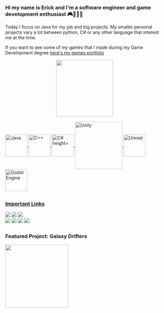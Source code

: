 ### Hi my name is Erick and I'm a software engineer and game development enthusiast 🎮👨🏼‍💻
Today I focus on Java for my job and big projects. My smaller personal projects vary a lot between python, C# or any other language that interest me at the time.

If you want to see some of my games that I made during my Game Development degree [here's my games portfolio](https://erickhasse.itch.io/)

<div align="center">
  <a href="https://linktr.ee/erickhasse">
  <img height="180em" src="https://github-readme-stats.vercel.app/api/top-langs/?username=bolo422&layout=compact&langs_count=7&theme=radical"/>
</div>
<div style="display: inline_block"><br>
  <img align="center" alt="Java" height="70" width="70" src="https://cdn.jsdelivr.net/gh/devicons/devicon/icons/java/java-original.svg">
  <img align="center" alt="C++" height="70" width="70" src="https://cdn.jsdelivr.net/gh/devicons/devicon/icons/cplusplus/cplusplus-original.svg">
  <img align="center" alt="C# height="70" width="70" src="https://cdn.jsdelivr.net/gh/devicons/devicon/icons/csharp/csharp-original.svg">
  <img align="center" alt="Unity" height="150" width="150" src="https://cdn.freebiesupply.com/logos/thumbs/2x/unity-technologies-logo-logo.png">
  <img align="center" alt="Unreal" height="70" width="70" src="https://cdn2.unrealengine.com/ue-logotype-2023-vertical-white-1686x2048-bbfded26daa7.png">
  <img align="center" alt="Godot Engine" height="70" width="70" src="https://godotengine.org/assets/press/logo_vertical_color_light.png">
</div>
  
  ##
  
  ### Important Links
<div>
  <a href="https://drive.google.com/file/u/1/d/1ZZ7HlUe3w6VOnpRlF6iCZMfOGpFMBOPT/view?usp=sharing" target="_blank"><img src="https://cdn.discordapp.com/attachments/907689420906446908/936514467645243412/curriculo_portugues.png" target="_blank"></a>
  <a href="https://drive.google.com/file/d/1hamK5oXgCevstJmC1QhknaSmgXDNzTAt/view?usp=sharing" target="_blank"><img src="https://cdn.discordapp.com/attachments/907689420906446908/936514467443929108/curriculo_ingles.png" target="_blank"></a>
  <a href="https://erickhasse.itch.io/" target="_blank"><img src="https://cdn.discordapp.com/attachments/907689420906446908/936514467859169280/itchio.png" target="_blank"></a>
</div>
  
<div>
  <a href="https://www.instagram.com/erickhasse" target="_blank"><img src="https://img.shields.io/badge/-Instagram-%23E4405F?style=for-the-badge&logo=instagram&logoColor=white" target="_blank"></a>
 <a href="https://discordapp.com/users/247261012296728587" target="_blank"><img src="https://img.shields.io/badge/Discord-7289DA?style=for-the-badge&logo=discord&logoColor=white" target="_blank"></a> 
  <a href = "mailto:erickhasse99@gmail.com"><img src="https://img.shields.io/badge/-Gmail-%23333?style=for-the-badge&logo=gmail&logoColor=white" target="_blank"></a>
  <a href="https://www.linkedin.com/in/erick-hasse-143b8a199/" target="_blank"><img src="https://img.shields.io/badge/-LinkedIn-%230077B5?style=for-the-badge&logo=linkedin&logoColor=white" target="_blank"></a> 
</div>
   
  ##
  
  ### Featured Project: Galaxy Drifters
  <div>
       <a href="https://erickhasse.itch.io/galaxy-drifters" target="_blank"><img src="https://img.itch.zone/aW1nLzE2ODA1NTUxLnBuZw==/original/z0MT8J.png" width="200" target="_blank"></a>
  </div>
